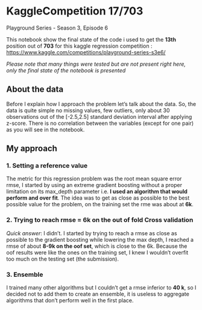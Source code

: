 # KaggleCompetition 17/703
Playground Series - Season 3, Episode 6

This notebook show the final state of the code i used to get the **13th** position out of **703** for this kaggle regression competition : https://www.kaggle.com/competitions/playground-series-s3e6/

*Please note that many things were tested but are not present right here, only the final state of the notebook is presented*

## About the data
Before I explain how I approach the problem let’s talk about the data.
So, the data is quite simple no missing values, few outliers, only about 30 observations out of the [-2.5,2.5] standard deviation interval after applying z-score. There is no correlation between the variables (except for one pair) as you will see in the notebook.

## My approach
### 1.	Setting a reference value
The metric for this regression problem was the root mean square error rmse, I started by using an extreme gradient boosting without a proper limitation on its max_depth parameter i.e. **I used an algorithm that would perform and over fit**. The idea was to get as close as possible to the best possible value for the problem, on the training set the rme was about at **6k**.

### 2.	Trying to reach rmse = 6k on the out of fold Cross validation
*Quick answer*: I didn’t.
I started by trying to reach a rmse as close as possible to the gradient boosting while lowering the max depth, I reached a rmse of about **8-9k on the oof set**, which is close to the 6k. Because the oof results were like the ones on the training set, I knew I wouldn’t overfit too much on the testing set (the submission).

### 3.	Ensemble
I trained many other algorithms but I couldn’t get a rmse inferior to **40 k**, so I decided not to add them to create an ensemble, it is useless to aggregate algorithms that don’t perform well in the first place. 

